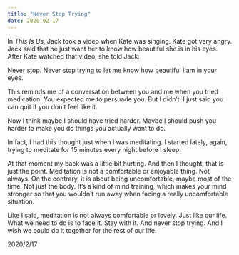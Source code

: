 ```yaml
---
title: "Never Stop Trying"
date: 2020-02-17
---
```


In *This Is Us*, Jack took a video when Kate was singing. Kate got very angry. Jack said that he just want her to know how beautiful she is in his eyes. After Kate watched that video, she told Jack:

Never stop. Never stop trying to let me know how beautiful I am in your eyes.

This reminds me of a conversation between you and me when you tried medication. You expected me to persuade you. But I didn’t. I just said you can quit if you don’t feel like it.

Now I think maybe I should have tried harder. Maybe I should push you harder to make you do things you actually want to do.

In fact, I had this thought just when I was meditating. I started lately, again, trying to meditate for 15 minutes every night before I sleep.

At that moment my back was a little bit hurting. And then I thought, that is just the point. Meditation is not a comfortable or enjoyable thing. Not always. On the contrary, it is about being uncomfortable, maybe most of the time. Not just the body. It’s a kind of mind training, which makes your mind stronger so that you wouldn’t run away when facing a really uncomfortable situation.

Like I said, meditation is not always comfortable or lovely. Just like our life. What we need to do is to face it. Stay with it. And never stop trying. And I wish we could do it together for the rest of our life.

2020/2/17
